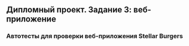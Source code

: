 ## Дипломный проект. Задание 3: веб-приложение

### Автотесты для проверки веб-приложения Stellar Burgers
